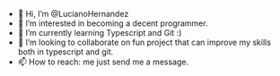 - 👋 Hi, I’m @LucianoHernandez
- 👀 I’m interested in becoming a decent programmer.
- 🌱 I’m currently learning Typescript and Git :)
- 💞️ I’m looking to collaborate on fun project that can improve my skills both in typescript and git.
- 📫 How to reach: me just send me a message.

<!---
LucianoHernandez/LucianoHernandez is a ✨ special ✨ repository because its `README.md` (this file) appears on your GitHub profile.
You can click the Preview link to take a look at your changes.
--->
